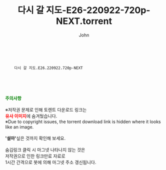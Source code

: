 ﻿---
layout: post
title:  "    다시 갈 지도-E26-220922-720p-NEXT.torrent"
author: John
categories: [ TV ]
tags: [  ]
image:  
description: "    다시 갈 지도-E26-220922-720p-NEXT torrent 정보 공유"
toc: true
toc_sticky: true
---

<br>

        다시 갈 지도.E26.220922.720p-NEXT  
    
<br><br><br>
<p data-ke-size="size16"><b><span style="color: green;">주의사항</span></b><br /><br />※저작권 문제로 인해 토렌트 다운로드 링크는<br /><b><span style="color: red;">유사 이미지</span></b>에 숨겨뒀습니다.<br />※Due to copyright issues, the torrent download link is hidden where it looks like an image.<br /><br /><b>'설마'</b>싶은 것까지 확인해 보세요.<br /><br />숨김링크 클릭 시 마그넷 나타나지 않는 것은<br />저작권으로 인한 링크만료 자료로<br />1시간 간격으로 봇에 의해 마그넷 주소 갱신됩니다.</p>
